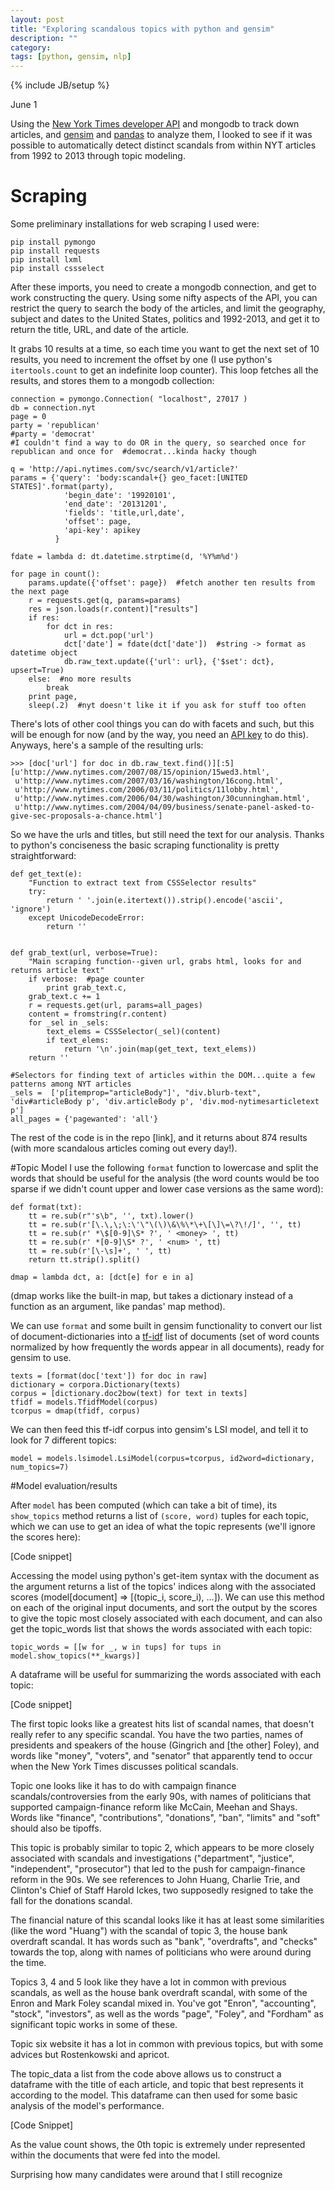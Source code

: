 ```yaml
---
layout: post
title: "Exploring scandalous topics with python and gensim"
description: ""
category:
tags: [python, gensim, nlp]
---
```

{% include JB/setup %}

June 1

Using the [New York Times developer API](http://developer.nytimes.com/) and mongodb to track down articles, and [gensim](http://radimrehurek.com/gensim/) and [pandas](http://pandas.pydata.org/) to analyze them, I looked to see if it was possible to automatically detect distinct scandals from within NYT articles from 1992 to 2013 through topic modeling.

# Scraping
Some preliminary installations for web scraping I used were:

	pip install pymongo
	pip install requests
	pip install lxml
	pip install cssselect

After these imports, you need to create a mongodb connection, and get to work constructing the query. Using some nifty aspects of the API, you can restrict the query to search the body of the articles, and limit the geography, subject and dates to the United States, politics and 1992-2013, and get it to return the title, URL, and date of the article.

It grabs 10 results at a time, so each time you want to get the next set of 10 results, you need to increment the offset by one (I use python's `itertools.count` to get an indefinite  loop counter). This loop fetches all the results, and stores them to a mongodb collection:
	
	connection = pymongo.Connection( "localhost", 27017 )
	db = connection.nyt
	page = 0
	party = 'republican'
	#party = 'democrat'
	#I couldn't find a way to do OR in the query, so searched once for republican and once for 	#democrat...kinda hacky though
	
	q = 'http://api.nytimes.com/svc/search/v1/article?'
	params = {'query': 'body:scandal+{} geo_facet:[UNITED STATES]'.format(party),
	            'begin_date': '19920101',
	            'end_date': '20131201',
	            'fields': 'title,url,date',
	            'offset': page,
	            'api-key': apikey
			  }
			  
	fdate = lambda d: dt.datetime.strptime(d, '%Y%m%d')
	
	for page in count():
	    params.update({'offset': page})  #fetch another ten results from the next page
	    r = requests.get(q, params=params)
	    res = json.loads(r.content)["results"]
	    if res:
	        for dct in res:
	            url = dct.pop('url')
	            dct['date'] = fdate(dct['date'])  #string -> format as datetime object
	            db.raw_text.update({'url': url}, {'$set': dct}, upsert=True)
	    else:  #no more results
	        break
	    print page,
	    sleep(.2)  #nyt doesn't like it if you ask for stuff too often
	    
There's lots of other cool things you can do with facets and such, but this will be enough for now (and by the way, you need an [API key](http://developer.nytimes.com/apps/register) to do this). Anyways, here's a sample of the resulting urls:

	>>> [doc['url'] for doc in db.raw_text.find()][:5]
	[u'http://www.nytimes.com/2007/08/15/opinion/15wed3.html',
	 u'http://www.nytimes.com/2007/03/16/washington/16cong.html',
	 u'http://www.nytimes.com/2006/03/11/politics/11lobby.html',
	 u'http://www.nytimes.com/2006/04/30/washington/30cunningham.html',
	 u'http://www.nytimes.com/2004/04/09/business/senate-panel-asked-to-give-sec-proposals-a-chance.html']
	
So we have the urls and titles, but still need the text for our analysis. Thanks to python's conciseness the basic scraping functionality is pretty straightforward:


	def get_text(e):
	    "Function to extract text from CSSSelector results"
	    try:
	        return ' '.join(e.itertext()).strip().encode('ascii', 'ignore')
	    except UnicodeDecodeError:
	        return ''
	
	
	def grab_text(url, verbose=True):
	    "Main scraping function--given url, grabs html, looks for and returns article text"
	    if verbose:  #page counter
	        print grab_text.c,
	    grab_text.c += 1
	    r = requests.get(url, params=all_pages)
	    content = fromstring(r.content)
	    for _sel in _sels:
	        text_elems = CSSSelector(_sel)(content)
	        if text_elems:
	            return '\n'.join(map(get_text, text_elems))
	    return ''
	
	#Selectors for finding text of articles within the DOM...quite a few patterns among NYT articles
	_sels =  ['p[itemprop="articleBody"]', "div.blurb-text", 'div#articleBody p', 'div.articleBody p', 'div.mod-nytimesarticletext p']
	all_pages = {'pagewanted': 'all'}
	

The rest of the code is in the repo [link], and it returns about 874 results (with more scandalous articles coming out every day!).


#Topic Model
I use the following `format` function to lowercase and split the words that should be useful for the analysis (the word counts would be too sparse if we didn't count upper and lower case versions as the same word):

	def format(txt):
	    tt = re.sub(r"'s\b", '', txt).lower()
	    tt = re.sub(r'[\.\,\;\:\'\"\(\)\&\%\*\+\[\]\=\?\!/]', '', tt)    
	    tt = re.sub(r' *\$[0-9]\S* ?', ' <money> ', tt)    
	    tt = re.sub(r' *[0-9]\S* ?', ' <num> ', tt)    
	    tt = re.sub(r'[\-\s]+', ' ', tt)
	    return tt.strip().split()
	
	dmap = lambda dct, a: [dct[e] for e in a]

(dmap works like the built-in map, but takes a dictionary instead of a function as an argument, like pandas' map method). 

We can use `format` and some built in gensim functionality to convert our list of document-dictionaries into a [tf-idf](http://en.wikipedia.org/wiki/Tf%E2%80%93idf) list of documents (set of word counts normalized by how frequently the words appear in all documents), ready for gensim to use.

	texts = [format(doc['text']) for doc in raw]
	dictionary = corpora.Dictionary(texts)
	corpus = [dictionary.doc2bow(text) for text in texts]
	tfidf = models.TfidfModel(corpus)
	tcorpus = dmap(tfidf, corpus)

We can then feed this tf-idf corpus into gensim's LSI model, and tell it to look for 7 different topics:

	model = models.lsimodel.LsiModel(corpus=tcorpus, id2word=dictionary, num_topics=7)

#Model evaluation/results

After `model` has been computed (which can take a bit of time), its `show_topics` method returns a list of `(score, word)` tuples for each topic, which we can use to get an idea of what the topic represents (we'll ignore the scores here):

[Code snippet] 

Accessing the model using python's get-item syntax with the document as the argument returns a list of the topics' indices along with the associated scores (model[document] => [(topic_i, score_i), ...]). We can use this method on each of the original input documents, and sort the output by the scores to give the topic most closely associated with each document, and can also get the topic_words list that shows the words associated with each topic:

	topic_words = [[w for _, w in tups] for tups in model.show_topics(**_kwargs)]


A dataframe will be useful for summarizing the words associated with each topic:

[Code snippet]

The first topic looks like a greatest hits list of scandal names, that doesn't really refer to any specific scandal. You have the two parties, names of presidents and speakers of the house (Gingrich and [the other] Foley), and words like "money", "voters", and "senator" that apparently tend to occur when the New York Times discusses political scandals.

Topic one looks like it has to do with campaign finance scandals/controversies from the early 90s, with names of politicians that supported campaign-finance reform like McCain, Meehan and Shays. Words like "finance", "contributions", "donations", "ban", "limits" and "soft" should also be tipoffs. 

This topic is probably similar to topic 2, which appears to be more closely associated with scandals and investigations ("department", "justice", "independent", "prosecutor") that led to the push for campaign-finance reform in the 90s. We see references to John Huang, Charlie Trie, and Clinton's Chief of Staff Harold Ickes, two supposedly resigned to take the fall for the donations scandal.

The financial nature of this scandal looks like it has at least some similarities (like the word "Huang") with the scandal of topic 3, the house bank overdraft scandal. It has words such as "bank", "overdrafts", and "checks" towards the top, along with names of politicians who were around during the time.

Topics 3, 4 and 5 look like they have a lot in common with previous scandals, as well as the house bank overdraft scandal, with some of the Enron and Mark Foley scandal mixed in. You've got "Enron", "accounting", "stock", "investors", as well as the words "page", "Foley", and "Fordham" as significant topic works in some of these.

Topic six website it has a lot in common with previous topics, but with some advices but Rostenkowski and apricot.


The topic_data a list from the code above allows us to construct a dataframe with the title of each article, and topic that best represents it according to the model. This dataframe can then used for some basic analysis of the model's performance.

[Code Snippet]


As the value count shows, the 0th topic is extremely under represented within the documents that were fed into the model. 




Surprising how many candidates were around that I still recognize




